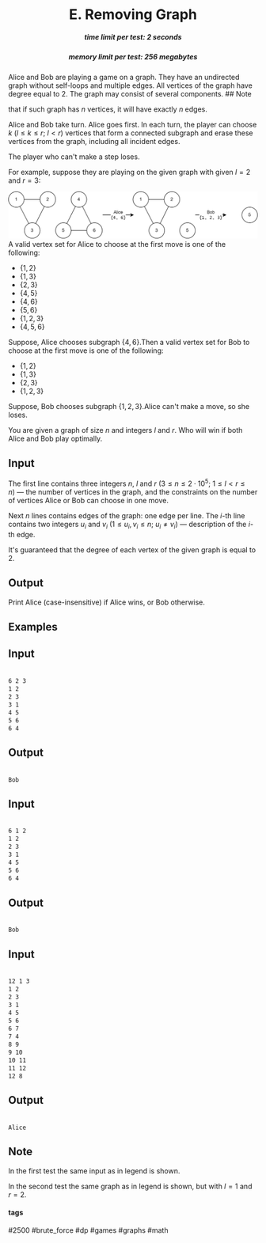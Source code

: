 <h1 style='text-align: center;'> E. Removing Graph</h1>

<h5 style='text-align: center;'>time limit per test: 2 seconds</h5>
<h5 style='text-align: center;'>memory limit per test: 256 megabytes</h5>

Alice and Bob are playing a game on a graph. They have an undirected graph without self-loops and multiple edges. All vertices of the graph have degree equal to $2$. The graph may consist of several components. ## Note

 that if such graph has $n$ vertices, it will have exactly $n$ edges.

Alice and Bob take turn. Alice goes first. In each turn, the player can choose $k$ ($l \le k \le r$; $l < r$) vertices that form a connected subgraph and erase these vertices from the graph, including all incident edges.

The player who can't make a step loses.

For example, suppose they are playing on the given graph with given $l = 2$ and $r = 3$:

 ![](images/f875bcaf87a1f81c770d9a24d25b0984d9b9f042.png) A valid vertex set for Alice to choose at the first move is one of the following: 

* $\{1, 2\}$
* $\{1, 3\}$
* $\{2, 3\}$
* $\{4, 5\}$
* $\{4, 6\}$
* $\{5, 6\}$
* $\{1, 2, 3\}$
* $\{4, 5, 6\}$

 Suppose, Alice chooses subgraph $\{4, 6\}$.Then a valid vertex set for Bob to choose at the first move is one of the following: 

* $\{1, 2\}$
* $\{1, 3\}$
* $\{2, 3\}$
* $\{1, 2, 3\}$

 Suppose, Bob chooses subgraph $\{1, 2, 3\}$.Alice can't make a move, so she loses.

You are given a graph of size $n$ and integers $l$ and $r$. Who will win if both Alice and Bob play optimally.

## Input

The first line contains three integers $n$, $l$ and $r$ ($3 \le n \le 2 \cdot 10^5$; $1 \le l < r \le n$) — the number of vertices in the graph, and the constraints on the number of vertices Alice or Bob can choose in one move.

Next $n$ lines contains edges of the graph: one edge per line. The $i$-th line contains two integers $u_i$ and $v_i$ ($1 \le u_i, v_i \le n$; $u_i \neq v_i$) — description of the $i$-th edge.

It's guaranteed that the degree of each vertex of the given graph is equal to $2$.

## Output

Print Alice (case-insensitive) if Alice wins, or Bob otherwise.

## Examples

## Input


```

6 2 3
1 2
2 3
3 1
4 5
5 6
6 4

```
## Output


```

Bob

```
## Input


```

6 1 2
1 2
2 3
3 1
4 5
5 6
6 4

```
## Output


```

Bob

```
## Input


```

12 1 3
1 2
2 3
3 1
4 5
5 6
6 7
7 4
8 9
9 10
10 11
11 12
12 8

```
## Output


```

Alice

```
## Note

In the first test the same input as in legend is shown.

In the second test the same graph as in legend is shown, but with $l = 1$ and $r = 2$.



#### tags 

#2500 #brute_force #dp #games #graphs #math 